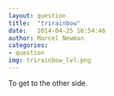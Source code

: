 ```yaml
---
layout: question
title:  "trirainbow"
date:   2014-04-25 16:54:46
author: Marcel Newman
categories:
- question
img: trirainbow_lvl.png
---
```

To get to the other side.
